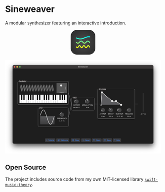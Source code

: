 # Sineweaver

A modular synthesizer featuring an interactive introduction.

<div align="center">
<p>
<img alt="Logo" src="Icons/AppIconRounded.svg" width="80">
</p>

<p>
<img alt="Screenshot" src="Screenshots/Screenshot.png" width="600">
</p>
</div>

## Open Source

The project includes source code from my own MIT-licensed library [`swift-music-theory`](https://github.com/fwcd/swift-music-theory).
